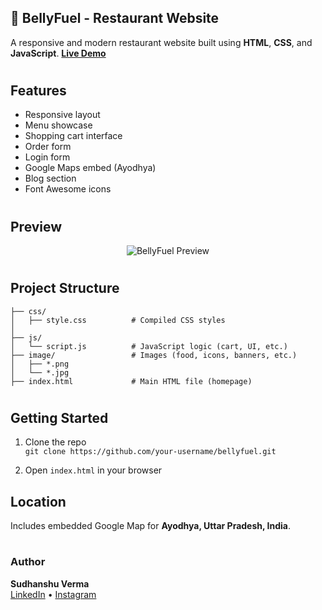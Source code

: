 <h2> 🍴 BellyFuel - Restaurant Website</h2>

A responsive and modern restaurant website built using **HTML**, **CSS**, and **JavaScript**.
**[Live Demo](https://sudhanshuverma1.github.io/BellyFuel/)**

<h1></h1>
<h2>Features</h2>

- Responsive layout
- Menu showcase
- Shopping cart interface
- Order form
- Login form
- Google Maps embed (Ayodhya)
- Blog section
- Font Awesome icons

<h1></h1>
<h2>Preview</h2>
<p align="center">
  <img src="https://github.com/user-attachments/assets/6ffffa92-f531-4a12-8921-9af97dcd060e" alt="BellyFuel Preview" />
</p>

<h1></h1>
<h2> Project Structure</h2>

```bellyfuel/
├── css/
│   ├── style.css          # Compiled CSS styles
│  
├── js/
│   └── script.js          # JavaScript logic (cart, UI, etc.)
├── image/                 # Images (food, icons, banners, etc.)
│   ├── *.png
│   └── *.jpg
├── index.html             # Main HTML file (homepage)
```
<h1> </h1>
<h2> Getting Started </h2>

1. Clone the repo  
   `git clone https://github.com/your-username/bellyfuel.git`

2. Open `index.html` in your browser


<h2> Location</h2>

Includes embedded Google Map for **Ayodhya, Uttar Pradesh, India**.

<h1></h1>
<h3>Author</h3>


**Sudhanshu Verma**  
[LinkedIn](https://www.linkedin.com/in/sudhanshu-verma-445664287/) • [Instagram](https://www.instagram.com/blacksudhz_)

<h1></h1>
